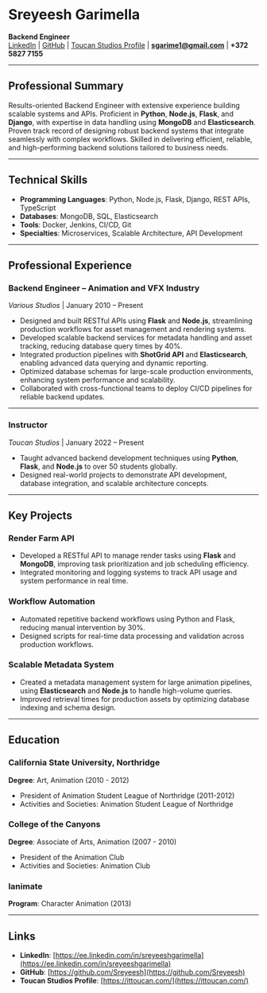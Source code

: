 # **Sreyeesh Garimella**  
**Backend Engineer**  
[LinkedIn](https://ee.linkedin.com/in/sreyeeshgarimella) | [GitHub](https://github.com/Sreyeesh) | [Toucan Studios Profile](https://ittoucan.com/) | **sgarime1@gmail.com** | **+372 5827 7155**

---

## **Professional Summary**  
Results-oriented Backend Engineer with extensive experience building scalable systems and APIs. Proficient in **Python**, **Node.js**, **Flask**, and **Django**, with expertise in data handling using **MongoDB** and **Elasticsearch**. Proven track record of designing robust backend systems that integrate seamlessly with complex workflows. Skilled in delivering efficient, reliable, and high-performing backend solutions tailored to business needs.

---

## **Technical Skills**  
- **Programming Languages**: Python, Node.js, Flask, Django, REST APIs, TypeScript  
- **Databases**: MongoDB, SQL, Elasticsearch  
- **Tools**: Docker, Jenkins, CI/CD, Git  
- **Specialties**: Microservices, Scalable Architecture, API Development  

---

## **Professional Experience**

### **Backend Engineer – Animation and VFX Industry**  
*Various Studios* | January 2010 – Present  
- Designed and built RESTful APIs using **Flask** and **Node.js**, streamlining production workflows for asset management and rendering systems.  
- Developed scalable backend services for metadata handling and asset tracking, reducing database query times by 40%.  
- Integrated production pipelines with **ShotGrid API** and **Elasticsearch**, enabling advanced data querying and dynamic reporting.  
- Optimized database schemas for large-scale production environments, enhancing system performance and scalability.  
- Collaborated with cross-functional teams to deploy CI/CD pipelines for reliable backend updates.

---

### **Instructor**  
*Toucan Studios* | January 2022 – Present  
- Taught advanced backend development techniques using **Python**, **Flask**, and **Node.js** to over 50 students globally.  
- Designed real-world projects to demonstrate API development, database integration, and scalable architecture concepts.

---

## **Key Projects**

### **Render Farm API**  
- Developed a RESTful API to manage render tasks using **Flask** and **MongoDB**, improving task prioritization and job scheduling efficiency.  
- Integrated monitoring and logging systems to track API usage and system performance in real time.

### **Workflow Automation**  
- Automated repetitive backend workflows using Python and Flask, reducing manual intervention by 30%.  
- Designed scripts for real-time data processing and validation across production workflows.

### **Scalable Metadata System**  
- Created a metadata management system for large animation pipelines, using **Elasticsearch** and **Node.js** to handle high-volume queries.  
- Improved retrieval times for production assets by optimizing database indexing and schema design.

---

## **Education**  

### **California State University, Northridge**  
**Degree**: Art, Animation (2010 - 2012)  
- President of Animation Student League of Northridge (2011-2012)  
- Activities and Societies: Animation Student League of Northridge  

### **College of the Canyons**  
**Degree**: Associate of Arts, Animation (2007 - 2010)  
- President of the Animation Club  
- Activities and Societies: Animation Club  

### **Ianimate**  
**Program**: Character Animation (2013)  

---

## **Links**  
- **LinkedIn**: [https://ee.linkedin.com/in/sreyeeshgarimella](https://ee.linkedin.com/in/sreyeeshgarimella)  
- **GitHub**: [https://github.com/Sreyeesh](https://github.com/Sreyeesh)  
- **Toucan Studios Profile**: [https://ittoucan.com/](https://ittoucan.com/)  
